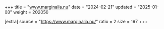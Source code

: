 +++
title = "www.marginalia.nu"
date = "2024-02-21"
updated = "2025-01-03"
weight = 202050

[extra]
source = "https://www.marginalia.nu/"
ratio = 2
size = 197
+++
